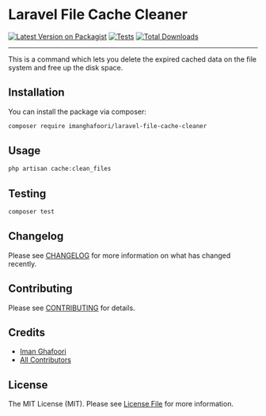 # Laravel File Cache Cleaner

[![Latest Version on Packagist](https://img.shields.io/packagist/v/imanghafoori/laravel-file-cache-cleaner.svg?style=flat-square)](https://packagist.org/packages/imanghafoori/laravel-file-cache-cleaner)
[![Tests](https://github.com/imanghafoori/laravel-file-cache-cleaner/actions/workflows/run-tests.yml/badge.svg?branch=main)](https://github.com/imanghafoori/laravel-file-cache-cleaner/actions/workflows/run-tests.yml)
[![Total Downloads](https://img.shields.io/packagist/dt/imanghafoori/laravel-file-cache-cleaner.svg?style=flat-square)](https://packagist.org/packages/imanghafoori/laravel-file-cache-cleaner)
<!--delete-->
---
This is a command which lets you delete the expired cached data on the file system and free up the disk space.

## Installation

You can install the package via composer:

```bash
composer require imanghafoori/laravel-file-cache-cleaner
```

## Usage

```php
php artisan cache:clean_files
```

## Testing

```bash
composer test
```

## Changelog

Please see [CHANGELOG](CHANGELOG.md) for more information on what has changed recently.

## Contributing

Please see [CONTRIBUTING](.github/CONTRIBUTING.md) for details.

## Credits

- [Iman Ghafoori](https://github.com/imanghafoori)
- [All Contributors](../../contributors)

## License

The MIT License (MIT). Please see [License File](LICENSE.md) for more information.

